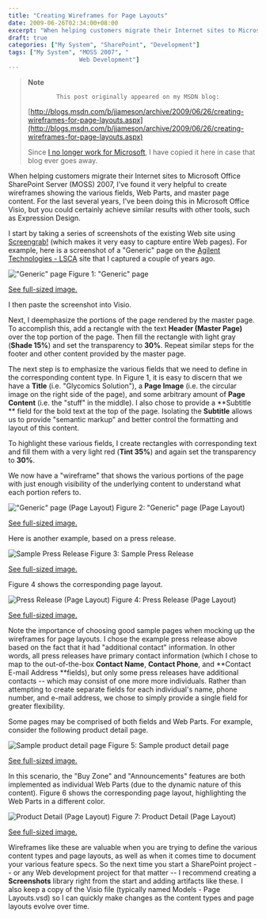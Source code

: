 ```yaml
---
title: "Creating Wireframes for Page Layouts"
date: 2009-06-26T02:34:00+08:00
excerpt: "When helping customers migrate their Internet sites to Microsoft Office SharePoint Server (MOSS) 2007, I've found it very helpful to create wireframes showing the various fields, Web Parts, and master page content. For the last several years, I've been..."
draft: true
categories: ["My System", "SharePoint", "Development"]
tags: ["My System", "MOSS 2007", "
                    Web Development"]
---
```


> **Note**
> 
>             This post originally appeared on my MSDN blog:
> 
> [http://blogs.msdn.com/b/jjameson/archive/2009/06/26/creating-wireframes-for-page-layouts.aspx](http://blogs.msdn.com/b/jjameson/archive/2009/06/26/creating-wireframes-for-page-layouts.aspx)
> 
> Since [I no longer work for Microsoft](/blog/jjameson/2011/09/02/last-day-with-microsoft), I have copied it here in case that blog ever goes away.

When helping customers migrate their Internet sites to Microsoft Office SharePoint Server (MOSS) 2007, I've found it very helpful to create wireframes showing the various fields, Web Parts, and master page content. For the last several years, I've been doing this in Microsoft Office Visio, but you could certainly achieve similar results with other tools, such as Expression Design.

I start by taking a series of screenshots of the existing Web site using [Screengrab!](/blog/jjameson/2008/10/20/fessing-up-about-firefox) (which makes it very easy to capture entire Web pages). For example, here is a screenshot of a "Generic" page on the [Agilent Technologies - LSCA](http://www.chem.agilent.com) site that I captured a couple of years ago.

![&quot;Generic&quot; page](https://www.technologytoolbox.com/blog/images/www_technologytoolbox_com/blog/jjameson/7/r_General%20Site%20-%20Generic%20(Glycomics%20Solution).jpg)
Figure 1: "Generic" page

[See full-sized image.](/blog/images/www_technologytoolbox_com/blog/jjameson/7/o_General%20Site%20-%20Generic%20%28Glycomics%20Solution%29.jpg)

I then paste the screenshot into Visio.

Next, I deemphasize the portions of the page rendered by the master page. To accomplish this, add a rectangle with the text **Header (Master Page)** over the top portion of the page. Then fill the rectangle with light gray (**Shade 15%**) and set the transparency to **30%**. Repeat similar steps for the footer and other content provided by the master page.

The next step is to emphasize the various fields that we need to define in the corresponding content type. In Figure 1, it is easy to discern that we have a **Title** (i.e. "Glycomics Solution"), a **Page Image** (i.e. the circular image on the right side of the page), and some arbitrary amount of **Page Content** (i.e. the "stuff" in the middle). I also chose to provide a **Subtitle ** field for the bold text at the top of the page. Isolating the **Subtitle** allows us to provide "semantic markup" and better control the formatting and layout of this content.

To highlight these various fields, I create rectangles with corresponding text and fill them with a very light red (**Tint 35%**) and again set the transparency to **30%**.

We now have a "wireframe" that shows the various portions of the page with just enough visibility of the underlying content to understand what each portion refers to.

![&quot;Generic&quot; page (Page Layout)](https://www.technologytoolbox.com/blog/images/www_technologytoolbox_com/blog/jjameson/7/r_General%20Site%20-%20Generic%20(Page%20Layout).jpg)
Figure 2: "Generic" page (Page Layout)

[See full-sized image.](/blog/images/www_technologytoolbox_com/blog/jjameson/7/o_General%20Site%20-%20Generic%20%28Page%20Layout%29.jpg)

Here is another example, based on a press release.

![Sample Press Release](https://www.technologytoolbox.com/blog/images/www_technologytoolbox_com/blog/jjameson/7/r_General%20Site%20-%20Press%20Release%20(857).jpg)
Figure 3: Sample Press Release

[See full-sized image.](/blog/images/www_technologytoolbox_com/blog/jjameson/7/o_General%20Site%20-%20Press%20Release%20%28857%29.jpg)

Figure 4 shows the corresponding page layout.

![Press Release (Page Layout)](https://www.technologytoolbox.com/blog/images/www_technologytoolbox_com/blog/jjameson/7/r_General%20Site%20-%20Press%20Release%20(Page%20Layout).jpg)
Figure 4: Press Release (Page Layout)

[See full-sized image.](/blog/images/www_technologytoolbox_com/blog/jjameson/7/o_General%20Site%20-%20Press%20Release%20%28Page%20Layout%29.jpg)

Note the importance of choosing good sample pages when mocking up the wireframes for page layouts. I chose the example press release above based on the fact that it had "additional contact" information. In other words, all press releases have primary contact information (which I chose to map to the out-of-the-box **Contact
Name**, **Contact Phone**, and **Contact E-mail Address
**fields), but only some press releases have additional contacts -- which may consist of one more more individuals. Rather than attempting to create separate fields for each individual's name, phone number, and e-mail address, we chose to simply provide a single field for greater flexibility.

Some pages may be comprised of both fields and Web Parts. For example, consider the following product detail page.

![Sample product detail page](https://www.technologytoolbox.com/blog/images/www_technologytoolbox_com/blog/jjameson/7/r_General%20Site%20-%20Product%20Detail%20(6890N%20GC).jpg)
Figure 5: Sample product detail page

[See full-sized image.](/blog/images/www_technologytoolbox_com/blog/jjameson/7/o_General%20Site%20-%20Product%20Detail%20%286890N%20GC%29.jpg)

In this scenario, the "Buy Zone" and "Announcements" features are both implemented as individual Web Parts (due to the dynamic nature of this content). Figure 6 shows the corresponding page layout, highlighting the Web Parts in a different color.

![Product Detail (Page Layout)](https://www.technologytoolbox.com/blog/images/www_technologytoolbox_com/blog/jjameson/7/r_General%20Site%20-%20Product%20Detail%20(Page%20Layout).jpg)
Figure 7: Product Detail (Page Layout)

[See full-sized image.](/blog/images/www_technologytoolbox_com/blog/jjameson/7/o_General%20Site%20-%20Product%20Detail%20%28Page%20Layout%29.jpg)

Wireframes like these are valuable when you are trying to define the various content types and page layouts, as well as when it comes time to document your various feature specs. So the next time you start a SharePoint project -- or any Web development project for that matter -- I recommend creating a **Screenshots** library right from the start and adding artifacts like these. I also keep a copy of the Visio file (typically named Models - Page Layouts.vsd) so I can quickly make changes as the content types and page layouts evolve over time.

